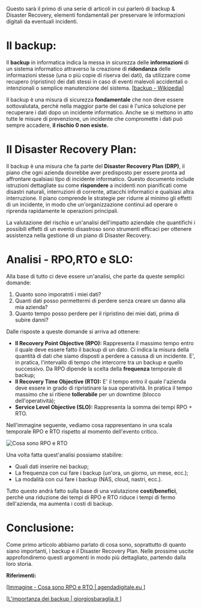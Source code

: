 Questo sarà il primo di una serie di articoli in cui parlerò di backup & Disaster Recovery, elementi fondamentali per preservare le informazioni digitali da eventuali incidenti.

# Il backup:
Il **backup** in informatica indica la messa in sicurezza delle **informazioni** di un sistema informatico attraverso la creazione di **ridondanza** delle informazioni stesse (una o più copie di riserva dei dati), da utilizzare come recupero (ripristino) dei dati stessi in caso di eventi malevoli accidentali o intenzionali o semplice manutenzione del sistema. 
[[backup - Wikipedia](https://it.wikipedia.org/wiki/Backup)]

Il backup è una misura di sicurezza **fondamentale** che non deve essere sottovalutata, perchè nella maggior parte dei casi è l'unica soluzione per recuperare i dati dopo un incidente informatico.
Anche se si mettono in atto tutte le misure di prevenzione, un incidente che compromette i dati può sempre accadere, **il rischio 0 non esiste.**

# Il Disaster Recovery Plan:
Il backup è una misura che fa parte del **Disaster Recovery Plan (DRP)**, il piano che ogni azienda dovrebbe aver predisposto per essere pronta ad affrontare qualsiasi tipo di incidente informatico.
Questo documento include istruzioni dettagliate su come **rispondere** a incidenti non pianificati come disastri naturali, interruzioni di corrente, attacchi informatici e qualsiasi altra interruzione. Il piano comprende le strategie per ridurre al minimo gli effetti di un incidente, in modo che un'organizzazione continui ad operare o riprenda rapidamente le operazioni principali.

La valutazione del rischio e un'analisi dell'impatto aziendale che quantifichi i possibili effetti di un evento disastroso sono strumenti efficaci per ottenere assistenza nella gestione di un piano di Disaster Recovery.

# Analisi - RPO,RTO e SLO:
Alla base di tutto ci deve essere un'analisi, che parte da queste semplici domande:

1. Quanto sono imporatnti i miei dati?
2. Quanti dati posso permettermi di perdere senza creare un danno alla mia azienda?
3. Quanto tempo posso perdere per il ripristino dei miei dati, prima di subire danni?

Dalle risposte a queste domande si arriva ad ottenere:

* **Il Recovery Point Objective (RPO):** Rappresenta il massimo tempo entro il quale deve essere fatto il backup di un dato. Ci indica la misura della quantità di dati che siamo disposti a perdere a casusa di un incidente. E', in pratica, l'intervallo di tempo che intercorre tra un backup e quello successivo. Da RPO dipende la scelta della **frequenza** temporale di backup;
* **Il Recovery Time Objective (RTO):** E' il tempo entro il quale l'azienda deve essere in grado di ripristinare la sua operatività. In pratica il tempo massimo che si ritiene **tollerabile** per un downtime (blocco dell'operatività);
* **Service Level Objective (SLO):** Rappresenta la somma dei tempi RPO + RTO.

Nell'immagine seguente, vediamo cosa rappresentano in una scala temporale RPO e RTO rispetto al momento dell'evento critico.

![Cosa sono RPO e RTO](https://imgcdn.agendadigitale.eu/wp-content/uploads/2019/03/07081302/image_0.png)

Una volta fatta quest'analisi possiamo stabilire:

* Quali dati inserire nei backup;
* La frequenza con cui fare i backup (un'ora, un giorno, un mese, ecc.);
* La modalità con cui fare i backup (NAS, cloud, nastri, ecc.).

Tutto questo andrà fatto sulla base di una valutazione **costi/benefici**, perchè una riduzione dei tempi di RPO e RTO riduce i tempi di fermo dell'azienda, ma aumenta i costi di backup.

# Conclusione:
Come primo articolo abbiamo parlato di cosa sono, soprattutto di quanto siano importanti, i backup e il Disaster Recovery Plan.
Nelle prossime uscite approfondiremo questi argomenti in modo più dettagliato, partendo dalla loro storia.


**Riferimenti:**

[[Immagine - Cosa sono RPO e RTO | agendadigitale.eu ](https://www.agendadigitale.eu/infrastrutture/business-continuity-e-disaster-recovery-ecco-le-strategie-a-prova-di-emergenza/)]

[[L'importanza dei backup | giorgiosbaraglia.it ](https://www.giorgiosbaraglia.it/pubblicata-la-2a-edizione-del-libro-cyber-security-kit-di-sopravvivenza/)]